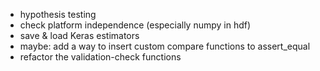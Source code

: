 * hypothesis testing
* check platform independence (especially numpy in hdf)
* save & load Keras estimators
* maybe: add a way to insert custom compare functions to assert_equal
* refactor the validation-check functions 
